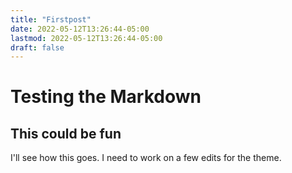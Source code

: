 ```yaml
---
title: "Firstpost"
date: 2022-05-12T13:26:44-05:00
lastmod: 2022-05-12T13:26:44-05:00
draft: false
---
```

# Testing the Markdown
## This could be fun
I'll see how this goes. I need to work on a few edits for the theme. 